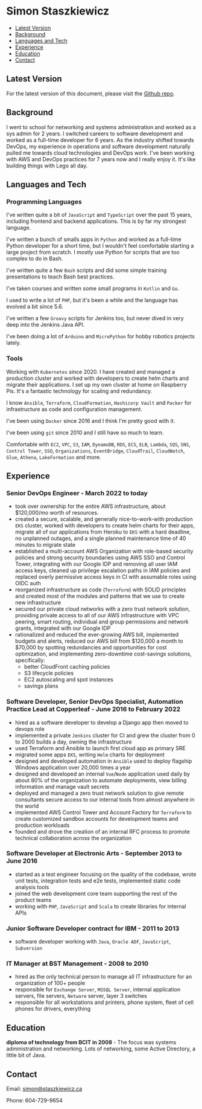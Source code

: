 Simon Staszkiewicz
===

- [Latest Version](#latest-version)
- [Background](#background)
- [Languages and Tech](#languages-and-tech)
- [Experience](#experience)
- [Education](#education)
- [Contact](#contact)

## Latest Version

For the latest version of this document, please visit the [Github repo](https://github.com/Stasmo/resume).

## Background

I went to school for networking and systems administration and worked as a sys admin for 2 years.
I switched careers to software development and worked as a full-time developer for 6 years.
As the industry shifted towards DevOps, my experience in operations and software development naturally
pulled me towards cloud technologies and DevOps work. I've been working with AWS and DevOps practices for 7 years
now and I really enjoy it. It's like building things with Lego all day.

## Languages and Tech

### Programming Languages

I've written quite a bit of `JavaScript` and `TypeScript` over the past 15 years, including frontend and backend applications. This is by far my strongest language.

I've written a bunch of smalls apps in `Python` and worked as a full-time Python developer for a short time, but I wouldn't feel comfortable starting a large project from scratch. I mostly use Python for scripts that are too complex to do in Bash.

I've written quite a few `Bash` scripts and did some simple training presentations to teach Bash best practices.

I've taken courses and written some small programs in `Kotlin` and `Go`.

I used to write a lot of `PHP`, but it's been a while and the language has evolved a bit since 5.6.

I've written a few `Groovy` scripts for Jenkins too, but never dived in very deep into the Jenkins Java API.

I've been doing a lot of `Arduino` and `MicroPython` for hobby robotics projects lately.

### Tools

Working with `Kubernetes` since 2020. I have created and managed a production cluster and worked with developers to create helm charts and migrate their applications. I set up my own cluster at home on Raspberry Pis. It's a fantastic technology for scaling and redundancy.

I know `Ansible`, `Terraform`, `CloudFormation`, `Hashicorp Vault` and `Packer` for infrastructure as code and configuration management.

I've been using `Docker` since 2016 and I think I'm pretty good with it.

I've been using `git` since 2010 and I still have so much to learn.

Comfortable with `EC2`, `VPC`, `S3`, `IAM`, `DynamoDB`, `RDS`, `ECS`, `ELB`, `Lambda`, `SQS`, `SNS`, `Control Tower`, `SSO`, `Organizations`, `EventBridge`, `CloudTrail`, `CloudWatch`, `Glue`, `Athena`, `LakeFormation` and more.

## Experience

### Senior DevOps Engineer - March 2022 to today

- took over ownership for the entire AWS infrastructure, about $120,000/mo worth of resources.
- created a secure, scalable, and generally nice-to-work-with production `EKS` cluster, worked with developers to create helm charts for their apps, migrate all of our applications from Heroku to `EKS` with a hard deadline, no unplanned outages, and a single planned maintenance time of 40 minutes to migrate state
- established a multi-account AWS Organization with role-based security policies and strong security boundaries using AWS SSO and Control Tower, integrating with our Google IDP and removing all user IAM access keys, cleaned up privilege escalation paths in IAM policies and replaced overly permissive access keys in CI with assumable roles using OIDC auth
- reorganized infrastructure as code (`Terraform`) with SOLID principles and created most of the modules and patterns that we use to create new infrastructure
- secured our private cloud networks with a zero trust network solution, providing private access to all of our AWS infrastructure with VPC peering, smart routing, individual and group permissions and network grants, integrated with our Google IDP
- rationalized and reduced the ever-growing AWS bill, implemented budgets and alerts, reduced our AWS bill from $120,000 a month to $70,000 by spotting redundancies and opportunities for cost optimization, and implementing zero-downtime cost-savings solutions, specifically:
  - better CloudFront caching policies
  - S3 lifecycle policies
  - EC2 autoscaling and spot instances
  - savings plans

### Software Developer, Senior DevOps Specialist, Automation Practice Lead at Copperleaf - June 2016 to February 2022

- hired as a software developer to develop a Django app then moved to devops role
- implemented a private `Jenkins` cluster for CI and grew the cluster from 0 to 2000 builds a day, owning the infrastructure
- used Terraform and Ansible to launch first cloud app as primary SRE
- migrated some apps `EKS`, writing `Helm` charts for deployment
- designed and developed automation in `Ansible` used to deploy flagship Windows application over 20,000 times a year
- designed and developed an internal `Vue`/`Node` application used daily by about 80% of the organization to automate deployments, view billing information and manage vault secrets
- deployed and managed a zero trust network solution to give remote consultants secure access to our internal tools from almost anywhere in the world
- implemented AWS Control Tower and Account Factory for `Terraform` to create customized sandbox accounts for development teams and production workloads
- founded and drove the creation of an internal RFC process to promote technical collaboration across the organization

### Software Developer at Electronic Arts - September 2013 to June 2016

- started as a test engineer focusing on the quality of the codebase, wrote unit tests, integration tests and e2e tests, implemented static code analysis tools
- joined the web development core team supporting the rest of the product teams
- working with `PHP`, `JavaScript` and `Scala` to create libraries for internal APIs

### Junior Software Developer contract for IBM - 2011 to 2013

- software developer working with `Java`, `Oracle ADF`, `JavaScript`, `Subversion`

### IT Manager at BST Management - 2008 to 2010

- hired as the only technical person to manage all IT infrastructure for an organization of 100+ people
- responsible for `Exchange Server`, `MSSQL Server`, internal application servers, file servers, `Netware` server, layer 3 switches
- responsible for all workstations and printers, phone system, fleet of cell phones for drivers, everything

## Education

**diploma of technology from BCIT in 2008** - The focus was systems administration and networking. Lots of networking, some Active Directory, a little bit of Java.

## Contact

Email: simon@staszkiewicz.ca

Phone: 604-729-9654
